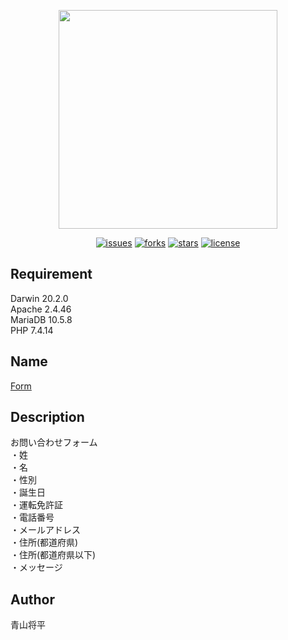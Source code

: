 <p align="center"><img src="https://blog.autumnblue.net/wp-content/uploads/2021/01/form.jpg" width="350"></p>

<p align="center">
<a href="https://img.shields.io/github/issues/ShoheiAoyama/Form_bp"><img src="https://img.shields.io/github/issues/ShoheiAoyama/Form_bp" alt="issues"></a>
<a href="https://img.shields.io/github/forks/ShoheiAoyama/Form_bp"><img src="https://img.shields.io/github/forks/ShoheiAoyama/Form_bp" alt="forks"></a>
<a href="https://img.shields.io/github/stars/ShoheiAoyama/Form_bp"><img src="https://img.shields.io/github/stars/ShoheiAoyama/Form_bp" alt="stars"></a>
<a href="https://img.shields.io/github/license/ShoheiAoyama/Form_bp"><img src="https://img.shields.io/github/license/ShoheiAoyama/Form_bp" alt="license"></a>
</p>

## Requirement 

Darwin 20.2.0  
Apache 2.4.46  
MariaDB 10.5.8  
PHP 7.4.14  

## Name
[Form]() 

## Description
お問い合わせフォーム  
・姓  
・名  
・性別  
・誕生日  
・運転免許証  
・電話番号  
・メールアドレス  
・住所(都道府県)  
・住所(都道府県以下)  
・メッセージ  

## Author
青山将平
